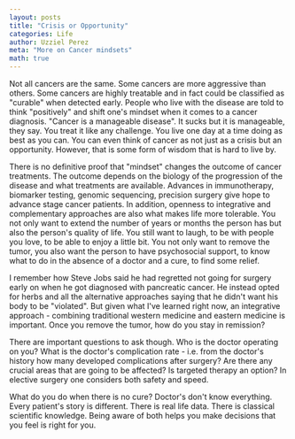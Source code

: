 ```yaml
---
layout: posts
title: "Crisis or Opportunity"
categories: Life
author: Uzziel Perez
meta: "More on Cancer mindsets"
math: true
---
```


Not all cancers are the same. Some cancers are more aggressive than others. Some cancers are highly treatable and in fact could be classified as "curable" when detected early.
People who live with the disease are told to think "positively" and shift one's mindset when it comes to a cancer diagnosis. "Cancer is a manageable disease". It sucks but it is manageable, they say.
You treat it like any challenge. You live one day at a time doing as best as you can. You can even think of cancer as not just as a crisis but an opportunity. However, that is some form of wisdom that is hard to live by.

There is no definitive proof that "mindset" changes the outcome of cancer treatments. The outcome depends on the biology of the progression of the disease and what treatments are available. Advances in immunotherapy,
biomarker testing, genomic sequencing, precision surgery give hope to advance stage cancer patients. In addition, openness to integrative and complementary approaches are also what makes life more tolerable. You not only want to extend the number of years or months the person has but also the person's quality of life. You still want to laugh, to be with people you love, to be able to enjoy a little bit. You not only want to remove the tumor, you also want the person to have psychosocial support, to know what to do in the absence of a doctor and a cure, to find some relief.

I remember how Steve Jobs said he had regretted not going for surgery early on when he got diagnosed with pancreatic cancer. He instead opted for herbs and all the alternative approaches saying that he didn't want his body to be "violated". But given what I've learned right now, an integrative approach - combining traditional western medicine and eastern medicine is important. Once you remove the tumor, how do you stay in remission?

There are important questions to ask though. Who is the doctor operating on you? What is the doctor's complication rate - i.e. from the doctor's history how many developed complications after surgery? Are there any crucial areas that are going to be affected? Is targeted therapy an option? In elective surgery one considers both safety and speed.

What do you do when there is no cure? Doctor's don't know everything. Every patient's story is different. There is real life data. There is classical scientific knowledge. Being aware of both helps you make decisions that you feel is right for you.
